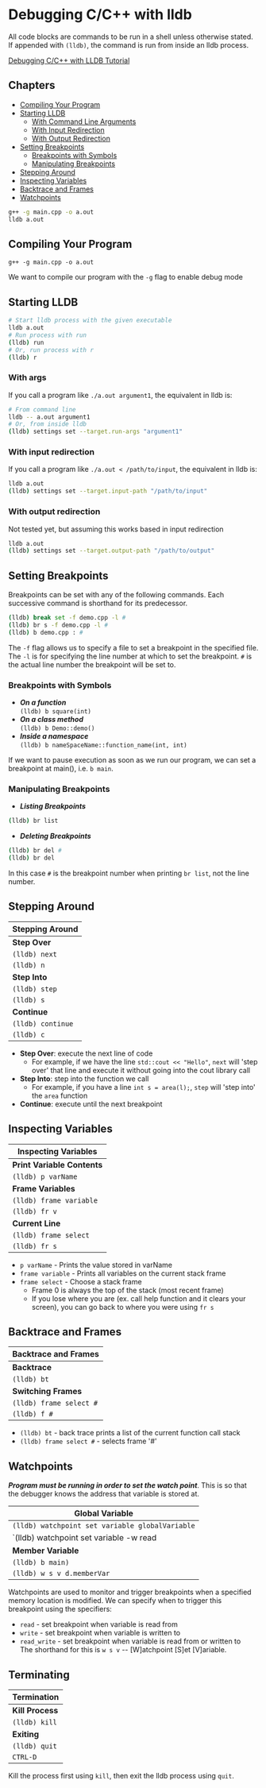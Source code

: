 # Debugging C/C++ with lldb

All code blocks are commands to be run in a shell unless otherwise stated. 
If appended with `(lldb)`, the command is run from inside an lldb process.

[Debugging C/C++ with LLDB Tutorial](https://www.youtube.com/watch?v=2GV0K9Y2MKA&t=440s)

## Chapters

* [Compiling Your Program](#compiling-your-program)
* [Starting LLDB](#starting-lldb)
    * [With Command Line Arguments](#with-args)
    * [With Input Redirection](#with-input-redirection)
    * [With Output Redirection](#with-output-redirection)
* [Setting Breakpoints](#setting-breakpoints)
    * [Breakpoints with Symbols](#breakpoints-with-symbols)
    * [Manipulating Breakpoints](#manipulating-breakpoints)
* [Stepping Around](#stepping-around)
* [Inspecting Variables](#inspecting-variables)
* [Backtrace and Frames](#backtrace-and-frames)
* [Watchpoints](#watchpoints)


```bash
g++ -g main.cpp -o a.out
lldb a.out
```

## Compiling Your Program

`g++ -g main.cpp -o a.out`  

We want to compile our program with the `-g` flag to enable debug mode

## Starting LLDB

```bash
# Start lldb process with the given executable
lldb a.out
# Run process with run
(lldb) run
# Or, run process with r
(lldb) r
````

### With args

If you call a program like `./a.out argument1`, the equivalent in lldb is:

```bash
# From command line
lldb -- a.out argument1
# Or, from inside lldb
(lldb) settings set --target.run-args "argument1"
```

### With input redirection

If you call a program like `./a.out < /path/to/input`, the equivalent in
lldb is:

```bash
lldb a.out
(lldb) settings set --target.input-path "/path/to/input"
```

### With output redirection

Not tested yet, but assuming this works based in input redirection

```bash
lldb a.out
(lldb) settings set --target.output-path "/path/to/output"
```

## Setting Breakpoints

Breakpoints can be set with any of the following commands. Each successive
command is shorthand for its predecessor.  

```bash
(lldb) break set -f demo.cpp -l #
(lldb) br s -f demo.cpp -l #
(lldb) b demo.cpp : #
```

The `-f` flag allows us to specify a file to set a breakpoint in the specified
file. The `-l` is for specifying the line number at which to set the breakpoint.
`#` is the actual line number the breakpoint will be set to.

### Breakpoints with Symbols

* ***On a function***  
`(lldb) b square(int)`
* ***On a class method***  
`(lldb) b Demo::demo()`  
* ***Inside a namespace***  
`(lldb) b nameSpaceName::function_name(int, int)`  

If we want to pause execution as soon as we run our program, we can set a
breakpoint at main(), i.e. `b main`.

### Manipulating Breakpoints

* ***Listing Breakpoints***

```bash
(lldb) br list
```

* ***Deleting Breakpoints***

```bash
(lldb) br del #
(lldb) br del
```

In this case `#` is the breakpoint number when printing `br list`, not the line
number.

## Stepping Around

|**Stepping Around**|  
|-------------------|  
|**Step Over**|  
|`(lldb) next`|  
|`(lldb) n`|  
|**Step Into**|  
|`(lldb) step`|  
|`(lldb) s`|  
|**Continue**|  
|`(lldb) continue`|  
|`(lldb) c`|  

* **Step Over**: execute the next line of code
    * For example, if we have the line `std::cout << "Hello"`, `next` will 'step
      over' that line and execute it without going into the cout library call
* **Step Into**: step into the function we call
    * For example, if you have a line `int s = area(l);`, `step` will 'step
      into' the `area` function
* **Continue**: execute until the next breakpoint

## Inspecting Variables

|**Inspecting Variables**|  
|---------------------------|  
|**Print Variable Contents**|  
|`(lldb) p varName`|  
|**Frame Variables**|  
|`(lldb) frame variable`|  
|`(lldb) fr v`|  
|**Current Line**|  
|`(lldb) frame select`|  
|`(lldb) fr s`|  

* `p varName` - Prints the value stored in varName
* `frame variable` - Prints all variables on the current stack frame
* `frame select` - Choose a stack frame
    * Frame 0 is always the top of the stack (most recent frame)
    * If you lose where you are (ex. call help function and it clears your
      screen), you can go back to where you were using `fr s`

## Backtrace and Frames

|**Backtrace and Frames**|  
|------------------------|  
|**Backtrace**|  
|`(lldb) bt`|  
|**Switching Frames**|  
|`(lldb) frame select #`|  
|`(lldb) f #`|  

* `(lldb) bt` - back trace prints a list of the current function call stack
* `(lldb) frame select #` - selects frame '#'

## Watchpoints

***Program must be running in order to set the watch point***. This is so that
the debugger knows the address that variable is stored at.  

|**Global Variable**|  
|-----------------------------------------------------------------------------|  
|`(lldb) watchpoint set variable globalVariable`|  
|`(lldb) watchpoint set variable -w read | write | read_write globalVariable`|  
|**Member Variable**|  
|`(lldb) b main)`|  
|`(lldb) w s v d.memberVar`|  

Watchpoints are used to monitor and trigger breakpoints when a specified memory
location is modified. We can specify when to trigger this breakpoint using the
specifiers:  
* `read` - set breakpoint when variable is read from  
* `write` - set breakpoint when variable is written to  
* `read_write` - set breakpoint when variable is read from or written to  
The shorthand for this is `w s v` -- [W]atchpoint [S]et [V]ariable.

## Terminating

|**Termination**|  
|---------------|  
|**Kill Process**|  
|`(lldb) kill`|  
|**Exiting**|  
|`(lldb) quit`|  
|`CTRL-D`|  

Kill the process first using `kill`, then exit the lldb process using `quit`.
